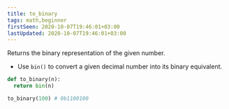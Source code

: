 ```yaml
---
title: to_binary
tags: math,beginner
firstSeen: 2020-10-07T19:46:01+03:00
lastUpdated: 2020-10-07T19:46:01+03:00
---
```


Returns the binary representation of the given number.

- Use `bin()` to convert a given decimal number into its binary equivalent.

```py
def to_binary(n):
  return bin(n)
```

```py
to_binary(100) # 0b1100100
```
